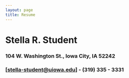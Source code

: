 ```yaml
---
layout: page
title: Resume
---
```


# Stella R. Student
### 104 W. Washington St., Iowa City, IA 52242
### [stella-student@uiowa.edu] - (319) 335 - 3331
